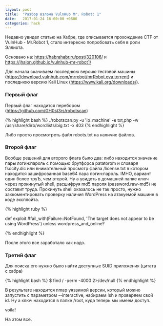 ```yaml
---
layout: post
title:  "Разбор взлома VulnHub Mr. Robot: 1"
date:   2017-01-24 16:00:00 +0800
categories: hack
---
```


Недавно увидел статью на Хабре, где описывается прохождение CTF от VulnHub - Mr.Robot 1, стало интересно попробовать себя в роли Эллиота.

Основано на: https://habrahabr.ru/post/320106/ и https://jhalon.github.io/vulnhub-mr-robot1/

Для начала скачиваем последнюю версию тестовой машины (https://download.vulnhub.com/mrrobot/mrRobot.ova.torrent) и последнюю версию Kali Linux (https://www.kali.org/downloads/).

### Первый флаг

Первый флаг находится перебором (https://github.com/GH0st3rs/robotscan)

{% highlight bash %}
./robotscan.py -u 'ip_machine' -e txt,php -w /usr/share/dirb/wordlists/big.txt -x 403
{% endhighlight %}

Либо просто просмотреть файл robots.txt на наличие файлов.

### Второй флаг

Вообще решений для второго флага было два: либо находится значение пары логин:пароль с помощью брутфорса patatorom и словаря fsocity.dic или внимательный просмотр файла /license.txt в котором находится зашифрованная base64 пара логин:пароль. IMHO, вариант один более труЪ, чем второй. Ну а увидеть в домашней папке ключ через прокинутый shell, расшифруя md5 пароля (password.raw-md5) не составит труда.
Прокинуть shell оказалось не так просто, нужно заккоментировать проверку наличия WordPress на атакуемой машине в коде эксплойта.

{% highlight ruby %}

 def exploit
    #fail_with(Failure::NotFound, 'The target does not appear to be using WordPress') unless wordpress_and_online?

{% endhighlight %}

После этого все заработало как надо.

### Третий флаг

Для поиска его нужно было найти доступные SUID приложения (цитата с хабра)

{% highlight bash %}
$ find / -perm -4000 2>/dev/null
{% endhighlight %}

В результате находится nmap уязвимой версии, который можно запустить с параметром --interactive, набираем !sh и проверяем свой id. Ну а ключ находится в папке /root, куда теперь мы имеем доступ.

voila!

На этом все.
